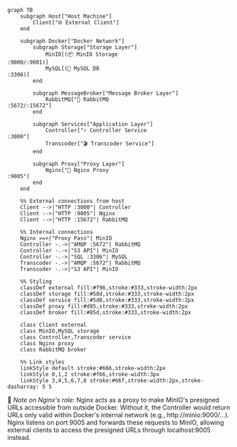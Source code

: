 ```mermaid
graph TB
    subgraph Host["Host Machine"]
        Client["🌐 External Client"]
    end

    subgraph Docker["Docker Network"]
        subgraph Storage["Storage Layer"]
            MinIO[(📦 MinIO Storage
:9000/:9001)]
            MySQL[(💾 MySQL DB
:3306)]
        end
        
        subgraph MessageBroker["Message Broker Layer"]
            RabbitMQ["📨 RabbitMQ
:5672/:15672"]
        end
        
        subgraph Services["Application Layer"]
            Controller["⚡ Controller Service
:3000"]
            Transcoder["🎬 Transcoder Service"]
        end
        
        subgraph Proxy["Proxy Layer"]
            Nginx["🔄 Nginx Proxy
:9005"]
        end
    end
    
    %% External connections from host
    Client -->|"HTTP :3000"| Controller
    Client -->|"HTTP :9005"| Nginx
    Client -->|"HTTP :15672"| RabbitMQ
    
    %% Internal connections
    Nginx ==>|"Proxy Pass"| MinIO
    Controller -.->|"AMQP :5672"| RabbitMQ
    Controller -.->|"S3 API"| MinIO
    Controller -.->|"SQL :3306"| MySQL
    Transcoder -.->|"AMQP :5672"| RabbitMQ
    Transcoder -.->|"S3 API"| MinIO
    
    %% Styling
    classDef external fill:#f96,stroke:#333,stroke-width:2px
    classDef storage fill:#58d,stroke:#333,stroke-width:2px
    classDef service fill:#5d8,stroke:#333,stroke-width:2px
    classDef proxy fill:#d85,stroke:#333,stroke-width:2px
    classDef broker fill:#85d,stroke:#333,stroke-width:2px
    
    class Client external
    class MinIO,MySQL storage
    class Controller,Transcoder service
    class Nginx proxy
    class RabbitMQ broker

    %% Link styles
    linkStyle default stroke:#666,stroke-width:2px
    linkStyle 0,1,2 stroke:#f66,stroke-width:3px
    linkStyle 3,4,5,6,7,8 stroke:#66f,stroke-width:2px,stroke-dasharray: 5 5
```

📒 *Note on Nginx's role*: Nginx acts as a proxy to make MinIO's presigned URLs accessible from outside Docker. Without it, the Controller would return URLs only valid within Docker's internal network (e.g., http://minio:9000/...). Nginx listens on port 9005 and forwards these requests to MinIO, allowing external clients to access the presigned URLs through localhost:9005 instead.

